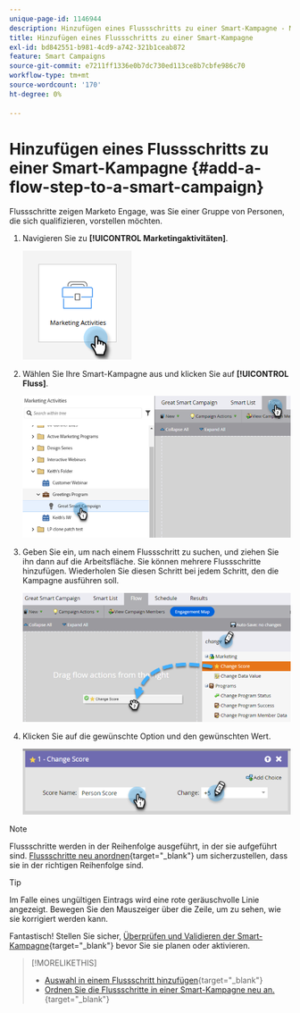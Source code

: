 ```yaml
---
unique-page-id: 1146944
description: Hinzufügen eines Flussschritts zu einer Smart-Kampagne - Marketo-Dokumente - Produktdokumentation
title: Hinzufügen eines Flussschritts zu einer Smart-Kampagne
exl-id: bd842551-b981-4cd9-a742-321b1ceab872
feature: Smart Campaigns
source-git-commit: e7211ff1336e0b7dc730ed113ce8b7cbfe986c70
workflow-type: tm+mt
source-wordcount: '170'
ht-degree: 0%

---
```


# Hinzufügen eines Flussschritts zu einer Smart-Kampagne {#add-a-flow-step-to-a-smart-campaign}

Flussschritte zeigen Marketo Engage, was Sie einer Gruppe von Personen, die sich qualifizieren, vorstellen möchten.

1. Navigieren Sie zu **[!UICONTROL Marketingaktivitäten]**.

   ![](assets/add-a-flow-step-to-a-smart-campaign-1.png)

1. Wählen Sie Ihre Smart-Kampagne aus und klicken Sie auf **[!UICONTROL Fluss]**.

   ![](assets/add-a-flow-step-to-a-smart-campaign-2.png)

1. Geben Sie ein, um nach einem Flussschritt zu suchen, und ziehen Sie ihn dann auf die Arbeitsfläche. Sie können mehrere Flussschritte hinzufügen. Wiederholen Sie diesen Schritt bei jedem Schritt, den die Kampagne ausführen soll.

   ![](assets/add-a-flow-step-to-a-smart-campaign-3.png)

1. Klicken Sie auf die gewünschte Option und den gewünschten Wert.

   ![](assets/add-a-flow-step-to-a-smart-campaign-4.png)

>[!NOTE]
>
>Flussschritte werden in der Reihenfolge ausgeführt, in der sie aufgeführt sind. [Flussschritte neu anordnen](/help/marketo/product-docs/core-marketo-concepts/smart-campaigns/flow-actions/reorder-the-flow-steps-in-a-smart-campaign.md){target="_blank"} um sicherzustellen, dass sie in der richtigen Reihenfolge sind.

>[!TIP]
>
>Im Falle eines ungültigen Eintrags wird eine rote geräuschvolle Linie angezeigt. Bewegen Sie den Mauszeiger über die Zeile, um zu sehen, wie sie korrigiert werden kann.

Fantastisch! Stellen Sie sicher, [Überprüfen und Validieren der Smart-Kampagne](/help/marketo/product-docs/core-marketo-concepts/smart-campaigns/creating-a-smart-campaign/smart-campaign-checklist.md){target="_blank"} bevor Sie sie planen oder aktivieren.

>[!MORELIKETHIS]
>
>* [Auswahl in einem Flussschritt hinzufügen](/help/marketo/product-docs/core-marketo-concepts/smart-campaigns/flow-actions/use-add-choice-in-a-flow-step.md){target="_blank"}
>* [Ordnen Sie die Flussschritte in einer Smart-Kampagne neu an.](/help/marketo/product-docs/core-marketo-concepts/smart-campaigns/flow-actions/reorder-the-flow-steps-in-a-smart-campaign.md){target="_blank"}
